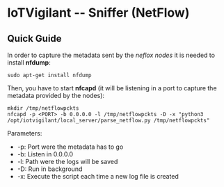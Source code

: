 # IoTVigilant -- Sniffer (NetFlow)

## Quick Guide

In order to capture the metadata sent by the *neflox nodes* it is needed to install **nfdump**:

`sudo apt-get install nfdump`

Then, you have to start **nfcapd** (it will be listening in a port to capture the metadata provided by the nodes):

```
mkdir /tmp/netflowpckts
nfcapd -p <PORT> -b 0.0.0.0 -l /tmp/netflowpckts -D -x "python3 /opt/iotvigilant/local_server/parse_netflow.py /tmp/netflowpckts"
```

Parameters:
- -p: Port were the metadata has to go
- -b: Listen in 0.0.0.0
- -l: Path were the logs will be saved
- -D: Run in background
- -x: Execute the script each time a new log file is created
